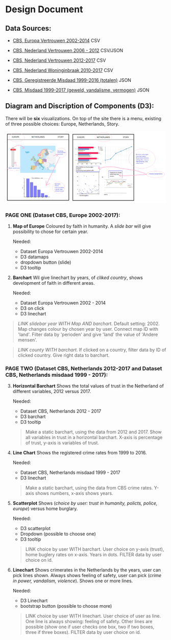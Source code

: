 # Design Document

## Data Sources:

- [CBS, Europa Vertrouwen 2002-2014](http://statline.cbs.nl/StatWeb/publication/?VW=T&DM=SLNL&PA=80518ned&D1=0-7&D2=0&D3=a&D4=a&HD=100816-1530&HDR=T&STB=G1,G2,G3) CSV

- [CBS, Nederland Vertrouwen 2006 - 2012](https://opendata.cbs.nl/statline/#/CBS/nl/dataset/71719NED/table?dl=8CA2) CSV/JSON

- [CBS, Nederland Vertrouwen 2012-2017](http://statline.cbs.nl/Statweb/publication/?VW=T&DM=SLNL&PA=82378ned) CSV

- [CBS, Nederland Woninginbraak 2010-2017](http://statline.cbs.nl/Statweb/publication/?DM=SLNL&PA=83651NED&D1=0&D2=0&D3=14&D4=0&D5=a&HDR=G4%2cG3%2cG1%2cT&STB=G2&VW=D) CSV

- [CBS, Geregistreerde Misdaad 1999-2016 (totalen)](https://opendata.cbs.nl/statline/#/CBS/nl/dataset/83723NED/table?ts=1528275910601) JSON

- [CBS, Misdaad 1999-2017 (geweld, vandalisme, vermogen)](https://opendata.cbs.nl/statline/#/CBS/nl/dataset/81573NED/table?ts=1528276081236) JSON


## Diagram and Discription of Components (D3):

There will be **six** visualizations. On top of the site there is a menu,
existing of three possible choices: Europe, Netherlands, Story.


![design](docs/design.png)


### PAGE ONE (Dataset CBS, Europe 2002-2017):

1. **Map of Europe**
    Coloured by faith in humanity.
    A *slide bar* will give possibility to chose for certain year.

    Needed:
    - Dataset Europa Vertrouwen 2002-2014
    - D3 datamaps
    - dropdown button (slide)  
    - D3 tooltip

2. **Barchart**
      Wil give linechart by years, of *cliked country*, shows development of faith
      in different areas.

    Needed:
    - Dataset Europa Vertrouwen 2002 - 2014
    - D3 on click
    - D3 linechart


>*LINK slidebar year WITH Map AND barchart.*
>Default setting: 2002. Map changes colour by chosen year by user. Connect map ID with 'land'. Filter data by 'perioden' and give 'land' the value of 'Andere mensen'.

>*LINK county WITH barchart.*
>If clicked on a country, filter data by ID of clicked country. Give right data to barchart.


### PAGE TWO (Dataset CBS, Netherlands 2012-2017 and Dataset CBS, Netherlands misdaad 1999 - 2017):

3. **Horizontal Barchart**
      Shows the total values of trust in the Netherland of different variables,
      2012 versus 2017.

    Needed:
    - Dataset CBS, Netherlands 2012 - 2017
    - D3 barchart
    - D3 tooltip
    
    > Make a static barchart, using the data from 2012 and 2017. Show all variables in trust in a horizontal barchart. X-axis is percentage of trust, y-axis is variables of trust. 

4. **Line Chart**
      Shows the registered crime rates from 1999 to 2016.

    Needed:
    - Dataset CBS, Netherlands misdaad 1999 - 2017
    - D3 linechart

    
    > Make a static barchart, using the data from CBS crime rates. Y-axis shows numbers, x-axis shows years. 

5. **Scatterplot**
      Shows (*choice by user: trust in humanity, policts, police, europe*) versus
      home burglary.

    Needed:
    - D3 scatterplot
    - Dropdown (possible to choose one)
    - D3 tooltip
    
    > LINK choice by user WITH barchart. User choice on y-axis (trust), home buglery rates on x-axis. Years in dots. 
    > FILTER data by user choice on id. 

6. **Linechart**
      Shows crimerates in the Netherlands by the years, user can pick lines shown.
      Always shows feeling of safety, user can pick (*crime in power, vandalism, violence*).
      Shows one or more lines.

    Needed:
    - D3 Linechart
    - bootstrap button (possible to choose more)
    
    > LINK choice by user WITH linechart. User choice of user as line. One line is always showing: feeling of safety. Other lines are possible (show one if user checks one box, two if two boxes, three if three boxes). 
    > FILTER data by user choice on id. 
